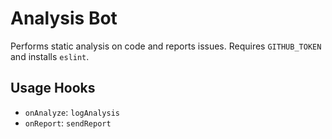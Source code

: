 # Analysis Bot

Performs static analysis on code and reports issues. Requires `GITHUB_TOKEN` and installs `eslint`.

## Usage Hooks
- `onAnalyze`: `logAnalysis`
- `onReport`: `sendReport`
